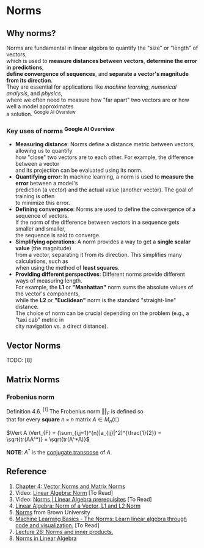 # Norms

## Why norms? 

Norms are fundamental in linear algebra to quantify the "size" or "length" of vectors, <br>
which is used to **measure distances between vectors**, **determine the error in predictions**, <br>
**define convergence of sequences**, and **separate a vector's magnitude from its direction**. <br>
They are essential for applications like *machine learning*, *numerical analysis*, and *physics*, <br>
where we often need to measure how "far apart" two vectors are or how well a model approximates <br>
a solution. <sup>Google AI Overview</sup>

### Key uses of norms <sup>Google AI Overview</sup>

* **Measuring distance**: Norms define a distance metric between vectors, allowing us to quantify <br>
  how "close" two vectors are to each other. For example, the difference between a vector <br>
  and its projection can be evaluated using its norm.
* **Quantifying error**: In machine learning, a norm is used to **measure the error** between a model's <br>
  prediction (a vector) and the actual value (another vector). The goal of training is often <br>
  to minimize this error.
* **Defining convergence**: Norms are used to define the convergence of a sequence of vectors. <br>
  If the norm of the difference between vectors in a sequence gets smaller and smaller, <br>
  the sequence is said to converge.
* **Simplifying operations**: A norm provides a way to get a **single scalar value** (the magnitude) <br>
  from a vector, separating it from its direction. This simplifies many calculations, such as <br>
  when using the method of **least squares**.
* **Providing different perspectives**: Different norms provide different ways of measuring length. <br>
  For example, the **L1** or **"Manhattan"** norm sums the absolute values of the vector's components, <br>
  while the **L2** or **"Euclidean"** norm is the standard "straight-line" distance. <br>
  The choice of norm can be crucial depending on the problem (e.g., a "taxi cab" metric in <br>
  city navigation vs. a direct distance). 

## Vector Norms

TODO: [8]

## Matrix Norms

### Frobenius norm

Definition 4.6. <sup>[1]</sup> The Frobenius norm $`\Vert \Vert_{F}`$ is defined so <br>
that for every **square** $`n × n`$ matrix $`A \in M_{n}(\mathbb{C})`$

$`\Vert A \Vert_{F} = (\sum_{i,j=1}^{n}|a_{ij}|^2)^{\frac{1}{2}} = \sqrt{tr(AA^*)} = \sqrt{tr(A^*A)}`$

**NOTE**: $`A^*`$ is the [conjugate transpose](https://github.com/vitonzhangtt/LinearAlgebraNinja/blob/main/Concepts.md#conjugate-transpose-matrix) of $`A`$.







## Reference
1. [Chapter 4: Vector Norms and Matrix Norms](https://www.cis.upenn.edu/~cis5150/cis515-11-sl4.pdf)
2. Video: [Linear Algebra: Norm](https://www.youtube.com/watch?v=3i3klTnGZZM) [To Read]
3. Video: [Norms | Linear Algebra prerequisites](https://www.youtube.com/watch?v=_xfOIp55VD4&t=3) [To Read]
4. [Linear Algebra: Norm of a Vector, L1 and L2 Norm](https://medium.com/@praggrt/linear-algebra-norm-of-a-vector-l1-and-l2-norm-7cdf061b9888)
5. [Norms](https://www.cfm.brown.edu/people/dobrush/cs52/Mathematica/Part5/norm.html) from 	Brown University
6. [Machine Learning Basics - The Norms: Learn linear algebra through code and visualization.](https://www.datacamp.com/tutorial/tutorial-machine-learning-basics-norms) [To Read]
7. [Lecture 26: Norms and inner products.](https://people.tamu.edu/~yvorobets/MATH304-2011C/Lect3-04web.pdf)
8. [Norms in Linear Algebra](https://blog.langformers.com/norms-linear-algebra/)
